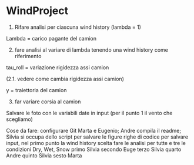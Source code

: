 # WindProject
1. Rifare analisi per ciascuna wind history (lambda = 1)

Lambda = carico pagante del camion

2. fare analisi al variare di lambda tenendo una wind history come riferimento

tau_roll = variazione rigidezza assi camion

(2.1. vedere come cambia rigidezza assi camion)

y = traiettoria del camion

3. far variare corsia al camion

Salvare le foto con le variabili date in input (per il punto 1 il vento che scegliamo)

Cose da fare:
configurare Git Marta e Eugenio;
Andre compila il readme;
Silvia si occupa dello script per salvare le figure
righe di codice per salvare input, nel primo punto la wind history scelta
fare le analisi per tutte e tre le condizioni Dry, Wet, Snow
primo Silvia
secondo Euge
terzo Silvia
quarto Andre
quinto Silvia
sesto Marta
